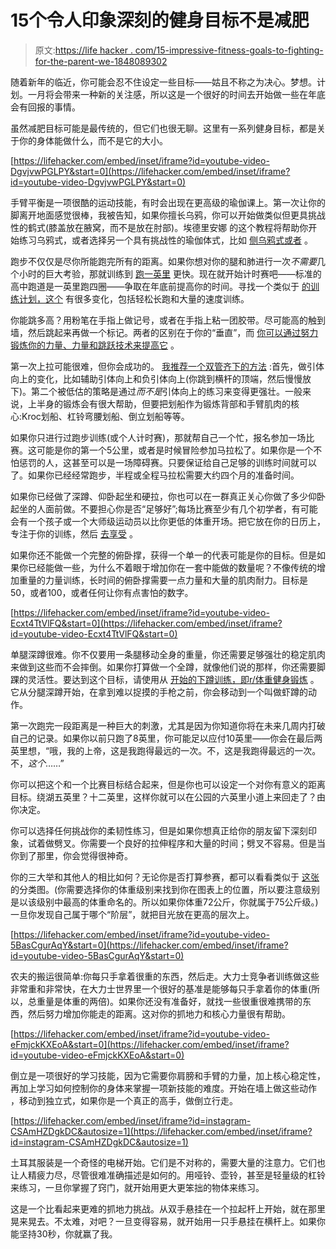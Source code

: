 # 15个令人印象深刻的健身目标不是减肥

> 原文:[https://life hacker . com/15-impressive-fitness-goals-to-fighting-for-the-parent-we-1848089302](https://lifehacker.com/15-impressive-fitness-goals-to-strive-for-that-arent-we-1848089302)

随着新年的临近，你可能会忍不住设定一些目标——姑且不称之为决心。梦想。计划。一月将会带来一种新的关注感，所以这是一个很好的时间去开始做一些在年底会有回报的事情。

虽然减肥目标可能是最传统的，但它们也很无聊。这里有一系列健身目标，都是关于你的身体能做什么，而不是它的大小。

 [https://lifehacker.com/embed/inset/iframe?id=youtube-video-DgvjvwPGLPY&start=0](https://lifehacker.com/embed/inset/iframe?id=youtube-video-DgvjvwPGLPY&start=0) 

手臂平衡是一项很酷的运动技能，有时会出现在更高级的瑜伽课上。第一次让你的脚离开地面感觉很棒，我被告知，如果你擅长乌鸦，你可以开始做类似但更具挑战性的鹤式(膝盖放在腋窝，而不是放在肘部)。埃德里安娜 的这个教程将帮助你开始练习乌鸦式，或者选择另一个具有挑战性的瑜伽体式，比如 [侧乌鸦式或者](https://www.verywellfit.com/arm-balances-photo-gallery-4020426) 。

跑步不仅仅是尽你所能跑完所有的距离。如果你想对你的腿和肺进行一次*不需要*几个小时的巨大考验，那就训练到 [跑一英里](https://lifehacker.com/run-a-mile-this-week-1829223121) 更快。现在就开始计时赛吧——标准的高中跑道是一英里跑四圈——争取在年底前提高你的时间。寻找一个类似于 [的训练计划，这个](https://assets.ctfassets.net/628ldvrkioqn/6OtD7vnSQ3ZOsMnkPGgBL5/7e12a6e8c85d95a1a3b6c32360fa249d/Better_your_mile_Training_Plan.pdf) 有很多变化，包括轻松长跑和大量的速度训练。

你能跳多高？用粉笔在手指上做记号，或者在手指上粘一团胶带。尽可能高的触到墙，然后跳起来再做一个标记。两者的区别在于你的“垂直”，而 [你可以通过努力锻炼你的力量、力量和跳跃技术来提高它](https://lifehacker.com/how-to-get-better-at-jumping-1846200632) 。

第一次上拉可能很难，但你会成功的。 [我推荐一个双管齐下的方法](https://lifehacker.com/how-i-got-my-first-eight-pullups-1834556786) :首先，做引体向上的变化，比如辅助引体向上和负引体向上(你跳到横杆的顶端，然后慢慢放下)。第二个被低估的策略是通过*而不是*引体向上的练习来变得更强壮。一般来说，上半身的锻炼会有很大帮助，但要把划船作为锻炼背部和手臂肌肉的核心:Kroc划船、杠铃弯腰划船、倒立划船等等。

如果你只进行过跑步训练(或个人计时赛)，那就帮自己一个忙，报名参加一场比赛。这可能是你的第一个5公里，或者是时候冒险参加马拉松了。如果你是一个不怕惩罚的人，这甚至可以是一场障碍赛。只要保证给自己足够的训练时间就可以了。如果你已经经常跑步，半程或全程马拉松需要大约四个月的准备时间。

如果你已经做了深蹲、仰卧起坐和硬拉，你也可以在一群真正关心你做了多少仰卧起坐的人面前做。不要担心你是否“足够好”;每场比赛至少有几个初学者，有可能会有一个孩子或一个大师级运动员以比你更低的体重开场。把它放在你的日历上，专注于你的训练，然后 [去享受](https://lifehacker.com/the-best-advice-i-learned-from-my-first-powerlifting-me-1840067277) 。

如果你还不能做一个完整的俯卧撑，获得一个单一的代表可能是你的目标。但是如果你已经能做一些，为什么不着眼于增加你在一套中能做的数量呢？不像传统的增加重量的力量训练，长时间的俯卧撑需要一点力量和大量的肌肉耐力。目标是50，或者100，或者任何让你有点害怕的数字。

 [https://lifehacker.com/embed/inset/iframe?id=youtube-video-Ecxt4TtVlFQ&start=0](https://lifehacker.com/embed/inset/iframe?id=youtube-video-Ecxt4TtVlFQ&start=0) 

单腿深蹲很难。你不仅要用一条腿移动全身的重量，你还需要足够强壮的稳定肌肉来做到这些而不会摔倒。如果你打算做一个全蹲，就像他们说的那样，你还需要脚踝的灵活性。要达到这个目标，请使用从 [开始的下蹲训练，即r/体重健身锻炼](https://lifehacker.com/reddits-beloved-no-weights-workout-is-famous-for-a-reas-1847193925) 。它从分腿深蹲开始，在拿到难以捉摸的手枪之前，你会移动到一个叫做虾蹲的动作。

第一次跑完一段距离是一种巨大的刺激，尤其是因为你知道你将在未来几周内打破自己的记录。如果你以前只跑了8英里，你可能足以应付10英里——你会在最后两英里想，“哦，我的上帝，这是我跑得最远的一次。不，这是我跑得最远的一次。不，*这个*……”

你可以把这个和一个比赛目标结合起来，但是你也可以设定一个对你有意义的距离目标。绕湖五英里？十二英里，这样你就可以在公园的六英里小道上来回走了？由你决定。

你可以选择任何挑战你的柔韧性练习，但是如果你想真正给你的朋友留下深刻印象，试着做劈叉。你需要一个良好的拉伸程序和大量的时间；劈叉不容易。但是当你到了那里，你会觉得很神奇。

你的三大举和其他人的相比如何？无论你是否打算参赛，都可以看看类似于 [这张](https://uspa.net/classification-standards.html) 的分类图。(你需要选择你的体重级别来找到你在图表上的位置，所以要注意级别是以该级别中最高的体重命名的。所以如果你体重72公斤，你就属于75公斤级。)一旦你发现自己属于哪个“阶层”，就把目光放在更高的层次上。

 [https://lifehacker.com/embed/inset/iframe?id=youtube-video-5BasCgurAqY&start=0](https://lifehacker.com/embed/inset/iframe?id=youtube-video-5BasCgurAqY&start=0) 

农夫的搬运很简单:你每只手拿着很重的东西，然后走。大力士竞争者训练做这些非常重和非常快，在大力士世界里一个很好的基准是能够每只手拿着你的体重(所以，总重量是体重的两倍)。如果你还没有准备好，就找一些很重很难携带的东西，然后努力增加你能走的距离。这对你的抓地力和核心力量很有帮助。

 [https://lifehacker.com/embed/inset/iframe?id=youtube-video-eFmjckKXEoA&start=0](https://lifehacker.com/embed/inset/iframe?id=youtube-video-eFmjckKXEoA&start=0) 

倒立是一项很好的学习技能，因为它需要你肩膀和手臂的力量，加上核心稳定性，再加上学习如何控制你的身体来掌握一项新技能的难度。开始在墙上做这些动作 ，移动到独立式，如果你是一个真正的高手，做倒立行走。

 [https://lifehacker.com/embed/inset/iframe?id=instagram-CSAmHZDgkDC&autosize=1](https://lifehacker.com/embed/inset/iframe?id=instagram-CSAmHZDgkDC&autosize=1) 

土耳其服装是一个奇怪的电梯开始。它们是不对称的，需要大量的注意力。它们也让人精疲力尽，尽管很难准确描述是如何的。用哑铃、壶铃，甚至是轻量级的杠铃来练习，一旦你掌握了窍门，就开始用更大更笨拙的物体来练习。

这是一个比看起来更难的抓地力挑战。从双手悬挂在一个拉起杆上开始，就在那里晃来晃去。不太难，对吧？一旦变得容易，就开始用一只手悬挂在横杆上。如果你能坚持30秒，你就赢了我。